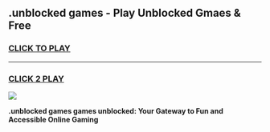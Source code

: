 
## .unblocked games - Play Unblocked Gmaes & Free
<h3>
<a href="https://news.freeplayer.one?title=.unblocked_games&ref=23F">CLICK TO PLAY</a></h3>
<hr>

<h3>
<a href="https://news.freeplayer.one?title=.unblocked_games&ref=23F">CLICK 2 PLAY</a>
  
</h3>

<a href="https://news.freeplayer.one?title=.unblocked_games&ref=23F/"><img src="https://clearcache.store/games.png"></a>


**.unblocked games games unblocked: Your Gateway to Fun and Accessible Online Gaming**
